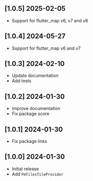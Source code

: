 ## [1.0.5] 2025-02-05

- Support for flutter_map v6, v7 and v8

## [1.0.4] 2024-05-27

- Support for flutter_map v6 and v7

## [1.0.3] 2024-02-10

- Update documentation
- Add tests

## [1.0.2] 2024-01-30

- Improve documentation
- Fix package score

## [1.0.1] 2024-01-30

- Fix package links

## [1.0.0] 2024-01-30

- Initial release
- Add `PmTilesTileProvider`